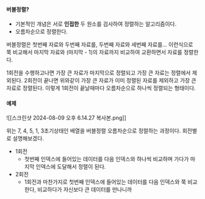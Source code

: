 
#### 버블정렬?

- 기본적인 개념은 서로 **인접한** 두 원소를 검사하여 정렬하는 알고리즘이다.
- 오름차순으로 정렬한다.

버블정렬은 첫번째 자료와 두번째 자료를, 두번째 자료와 세번째 자료를... 이런식으로 쭉 비교해서
마지막 자료와 (마지막 - 1)의 자료까지 비교하여 교환하면서 자료를 정렬한다.

1회전을 수행하고나면 가장 큰 자료가 마지막으로 정렬되고 가장 큰 자료는 정렬에서 제외된다.
2회전이 끝나면 위와같이 가장 큰 자료가 이미 정렬된 자료를 제외하고 가장 큰 자료로 정렬된다.
이렇게 1회전이 끝날때마다 오름차순으로 하나씩 정렬되는 형태이다.

#### 예제

![[스크린샷 2024-08-09 오후 6.14.27 복사본.png]]


위는 7, 4, 5, 1, 3초기상태인 배열을 버블정렬 오름차순으로 정렬하는 과정이다.
회전별로 설명해보겠다.

- 1회전
	- 첫번째 인덱스에 들어있는 데이터를 다음 인덱스와 하나씩 비교하며 가다가 마지막 인덱스에 도달해서 정렬이 된다.
- 2회전
	- 1회전과 마찬가지로 첫번째 인덱스에 들어있는 데이터를 다음 인덱스와 쭉 비교한다, 비교하다가 자신보다 큰 데이터를 만나니까 